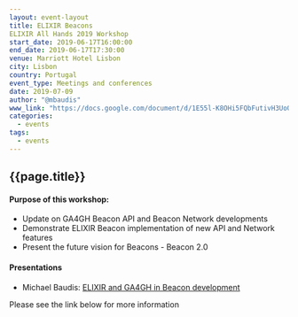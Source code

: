 ```yaml
---
layout: event-layout
title: ELIXIR Beacons
ELIXIR All Hands 2019 Workshop
start_date: 2019-06-17T16:00:00
end_date: 2019-06-17T17:30:00
venue: Marriott Hotel Lisbon
city: Lisbon
country: Portugal
event_type: Meetings and conferences
date: 2019-07-09
author: "@mbaudis"
www_link: "https://docs.google.com/document/d/1E55l-K8OHi5FQbFutivH3UoO7hkrGoG6qsBjr5rhDlk/edit#"
categories:
  - events
tags:
  - events
---
```


## {{page.title}}

#### Purpose of this workshop:

* Update on GA4GH Beacon API and Beacon Network developments
* Demonstrate ELIXIR Beacon implementation of new API and Network features
* Present the future vision for Beacons - Beacon 2.0

#### Presentations

* Michael Baudis: [ELIXIR and GA4GH in Beacon development](/assets/pdf/2019-06-17___Michael-Baudis__Beacon-session-ELIXIR-and-GA4GH__ELIXIR-Lisbon-2019.pdf)


Please see the link below for more information

